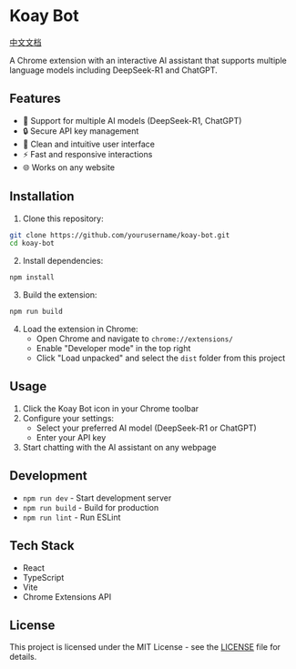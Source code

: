 # Koay Bot

[中文文档](./README_zh.md)

A Chrome extension with an interactive AI assistant that supports multiple language models including DeepSeek-R1 and ChatGPT.

## Features

- 🤖 Support for multiple AI models (DeepSeek-R1, ChatGPT)
- 🔒 Secure API key management
- 🎨 Clean and intuitive user interface
- ⚡ Fast and responsive interactions
- 🌐 Works on any website

## Installation

1. Clone this repository:
```bash
git clone https://github.com/yourusername/koay-bot.git
cd koay-bot
```

2. Install dependencies:
```bash
npm install
```

3. Build the extension:
```bash
npm run build
```

4. Load the extension in Chrome:
   - Open Chrome and navigate to `chrome://extensions/`
   - Enable "Developer mode" in the top right
   - Click "Load unpacked" and select the `dist` folder from this project

## Usage

1. Click the Koay Bot icon in your Chrome toolbar
2. Configure your settings:
   - Select your preferred AI model (DeepSeek-R1 or ChatGPT)
   - Enter your API key
3. Start chatting with the AI assistant on any webpage

## Development

- `npm run dev` - Start development server
- `npm run build` - Build for production
- `npm run lint` - Run ESLint

## Tech Stack

- React
- TypeScript
- Vite
- Chrome Extensions API

## License

This project is licensed under the MIT License - see the [LICENSE](./LICENSE) file for details.
